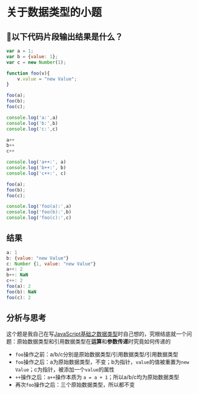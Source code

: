 # 关于数据类型的小题

## 以下代码片段输出结果是什么？

```javascript
var a = 1;
var b = {value: 1};
var c = new Number(1);

function foo(v){
    v.value = "new Value";
}

foo(a);
foo(b);
foo(c);

console.log('a:',a)
console.log('b:',b)
console.log('c:',c)

a++
b++
c++

console.log('a++:', a)
console.log('b++:', b)
console.log('c++:', c)

foo(a);
foo(b);
foo(c);

console.log('foo(a):',a)
console.log('foo(b):',b)
console.log('foo(c):',c)
```

## 结果

```javascript
a: 1
b: {value: "new Value"}
c: Number {1, value: "new Value"}
a++: 2
b++: NaN
c++: 2
foo(a): 2
foo(b): NaN
foo(c): 2
```

## 分析与思考

这个题是我自己在写[JavaScript基础之数据类型](../chapter1/section1.html)时自己想的，究根结底就一个问题：原始数据类型和引用数据类型在**运算**和**参数传递**时究竟如何传递的

- `foo`操作之前：a/b/c分别是原始数据类型/引用数据类型/引用数据类型
- `foo`操作之后：a为原始数据类型，不变；b为指针，`value`的值被重置为`new Value`；c为指针，被添加一个`value`的属性
- `++`操作之后：`a++`操作本质为 `a = a + 1`；所以a/b/c均为原始数据类型
- 再次`foo`操作之后：三个原始数据类型，所以都不变